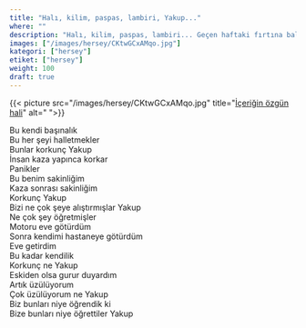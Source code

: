 ```yaml
---
title: "Halı, kilim, paspas, lambiri, Yakup..."
where: ""
description: "Halı, kilim, paspas, lambiri... Geçen haftaki fırtına balkonu uçurdu."
images: ["/images/hersey/CKtwGCxAMqo.jpg"]
kategori: ["hersey"]
etiket: ["hersey"]
weight: 100 
draft: true
---
```


{{< picture src="/images/hersey/CKtwGCxAMqo.jpg" title="[İçeriğin özgün hali](https://www.instagram.com/p/CKtwGCxAMqo)" alt=" ">}}


Bu kendi başınalık  
Bu her şeyi halletmekler  
Bunlar korkunç Yakup  
İnsan kaza yapınca korkar  
Panikler  
Bu benim sakinliğim  
Kaza sonrası sakinliğim  
Korkunç Yakup  
Bizi ne çok şeye alıştırmışlar Yakup  
Ne çok şey öğretmişler  
Motoru eve götürdüm  
Sonra kendimi hastaneye götürdüm  
Eve getirdim  
Bu kadar kendilik  
Korkunç ne Yakup  
Eskiden olsa gurur duyardım  
Artık üzülüyorum  
Çok üzülüyorum ne Yakup  
Biz bunları niye öğrendik ki  
Bize bunları niye öğrettiler Yakup